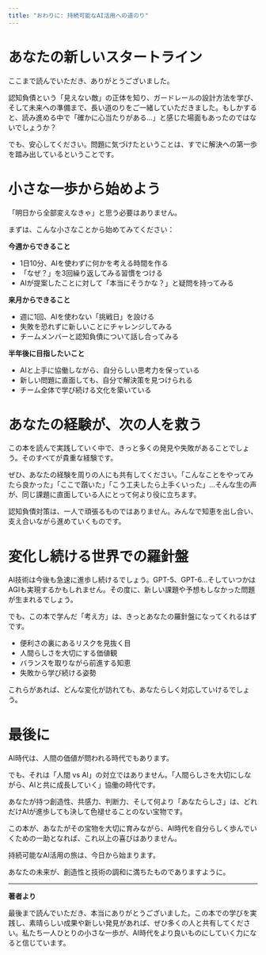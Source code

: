 ```yaml
---
title: "おわりに: 持続可能なAI活用への道のり"
---
```


# あなたの新しいスタートライン

ここまで読んでいただき、ありがとうございました。

認知負債という「見えない敵」の正体を知り、ガードレールの設計方法を学び、そして未来への準備まで、長い道のりをご一緒していただきました。もしかすると、読み進める中で「確かに心当たりがある...」と感じた場面もあったのではないでしょうか？

でも、安心してください。問題に気づけたということは、すでに解決への第一歩を踏み出しているということです。

# 小さな一歩から始めよう

「明日から全部変えなきゃ」と思う必要はありません。

まずは、こんな小さなことから始めてみてください：

**今週からできること**
- 1日10分、AIを使わずに何かを考える時間を作る
- 「なぜ？」を3回繰り返してみる習慣をつける
- AIが提案したことに対して「本当にそうかな？」と疑問を持ってみる

**来月からできること**
- 週に1回、AIを使わない「挑戦日」を設ける
- 失敗を恐れずに新しいことにチャレンジしてみる
- チームメンバーと認知負債について話し合ってみる

**半年後に目指したいこと**
- AIと上手に協働しながら、自分らしい思考力を保っている
- 新しい問題に直面しても、自分で解決策を見つけられる
- チーム全体で学び続ける文化を築いている

# あなたの経験が、次の人を救う

この本を読んで実践していく中で、きっと多くの発見や失敗があることでしょう。そのすべてが貴重な経験です。

ぜひ、あなたの経験を周りの人にも共有してください。「こんなことをやってみたら良かった」「ここで躓いた」「こう工夫したら上手くいった」...そんな生の声が、同じ課題に直面している人にとって何より役に立ちます。

認知負債対策は、一人で頑張るものではありません。みんなで知恵を出し合い、支え合いながら進めていくものです。

# 変化し続ける世界での羅針盤

AI技術は今後も急速に進歩し続けるでしょう。GPT-5、GPT-6...そしていつかはAGIも実現するかもしれません。その度に、新しい課題や予想もしなかった問題が生まれるでしょう。

でも、この本で学んだ「考え方」は、きっとあなたの羅針盤になってくれるはずです。

- 便利さの裏にあるリスクを見抜く目
- 人間らしさを大切にする価値観
- バランスを取りながら前進する知恵
- 失敗から学び続ける姿勢

これらがあれば、どんな変化が訪れても、あなたらしく対応していけるでしょう。

# 最後に

AI時代は、人間の価値が問われる時代でもあります。

でも、それは「人間 vs AI」の対立ではありません。「人間らしさを大切にしながら、AIと共に成長していく」協働の時代です。

あなたが持つ創造性、共感力、判断力、そして何より「あなたらしさ」は、どれだけAIが進歩しても決して色褪せることのない宝物です。

この本が、あなたがその宝物を大切に育みながら、AI時代を自分らしく歩んでいくための一助となれば、これ以上の喜びはありません。

持続可能なAI活用の旅は、今日から始まります。

あなたの未来が、創造性と技術の調和に満ちたものでありますように。

---

**著者より**

最後まで読んでいただき、本当にありがとうございました。この本での学びを実践し、素晴らしい成果や新しい発見があれば、ぜひ多くの人と共有してください。私たち一人ひとりの小さな一歩が、AI時代をより良いものにしていく力になると信じています。